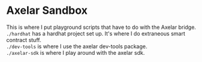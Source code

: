 # Axelar Sandbox
This is where I put playground scripts that have to do with the Axelar bridge.  
`./hardhat` has a hardhat project set up. It's where I do extraneous smart contract stuff.  
`./dev-tools` is where I use the axelar dev-tools package.  
`./axelar-sdk` is where I play around with the axelar sdk.  